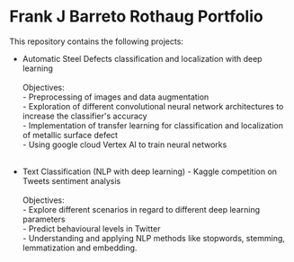 # Frank J Barreto Rothaug Portfolio
This repository contains the following projects:

- Automatic Steel Defects classification and localization with deep learning<br /><br />
          Objectives:<br />
           - Preprocessing of images and data augmentation<br />
           - Exploration of different convolutional neural network architectures to increase the classifier's accuracy<br /> 
           - Implementation of transfer learning for classification and localization of metallic surface defect<br />
           - Using google cloud Vertex AI to train neural networks<br /><br />
           
         
- Text Classification (NLP with deep learning) - Kaggle competition on Tweets sentiment analysis<br /><br />
         Objectives:<br />
           - Explore different scenarios in regard to different deep learning parameters<br />
           - Predict behavioural levels in Twitter<br />
           - Understanding and applying NLP methods like stopwords, stemming, lemmatization and embedding.<br /><br />
